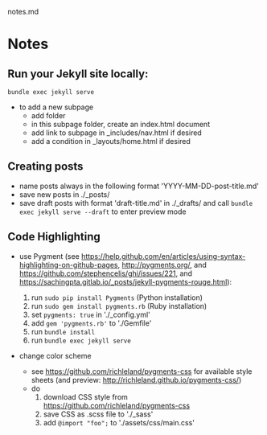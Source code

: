 notes.md
# Notes 

## Run your Jekyll site locally:

```shell
bundle exec jekyll serve
```

- to add a new subpage 
    - add folder <subpage>
    - in this subpage folder, create an index.html document
    - add link to subpage in _includes/nav.html if desired
    - add a condition in _layouts/home.html if desired

## Creating posts

- name posts always in the following format 'YYYY-MM-DD-post-title.md'
- save new posts in ./_posts/
- save draft posts with format 'draft-title.md' in ./_drafts/ and call `bundle exec jekyll serve --draft` to enter preview mode 


## Code Highlighting

- use Pygment (see https://help.github.com/en/articles/using-syntax-highlighting-on-github-pages, http://pygments.org/, and https://github.com/stephencelis/ghi/issues/221, and https://sachingpta.gitlab.io/_posts/jekyll-pygments-rouge.html):
    1. run `sudo pip install Pygments` (Python installation)
    2. run `sudo gem install pygments.rb` (Ruby installation)
    3. set `pygments: true` in './_config.yml'
    4. add `gem 'pygments.rb'` to './Gemfile'
    5. run `bundle install`
    5. run `bundle exec jekyll serve`

- change color scheme
    - see https://github.com/richleland/pygments-css for available style sheets (and preview: http://richleland.github.io/pygments-css/)
    - do
        1. download CSS style from https://github.com/richleland/pygments-css
        2. save CSS as .scss file to './_sass'
        3. add `@import "foo";` to './assets/css/main.css' 